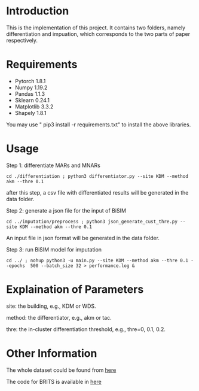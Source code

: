 # Introduction
This is the implementation of this project. It contains two folders, namely differentiation and impuation, which corresponds to the two parts of paper
respectively.
# Requirements

- Pytorch 1.8.1
- Numpy 1.19.2
- Pandas 1.1.3
- Sklearn 0.24.1
- Matplotlib 3.3.2
- Shapely 1.8.1

You may use " pip3 install -r requirements.txt" to install the above libraries.


# Usage
Step 1: differentiate MARs and MNARs
``` 
cd ./differentiation ; python3 differentiator.py --site KDM --method akm --thre 0.1
```
after this step, a csv file with differentiated results will be generated in the data folder.

Step 2: generate a json file for the input of BiSIM
``` 
cd ../imputation/preprocess ; python3 json_generate_cust_thre.py --site KDM --method akm --thre 0.1 
```
An input file in json format will be generated in the data folder.

Step 3:  run BiSIM model for imputation
``` 
cd ../ ; nohup python3 -u main.py --site KDM --method akm --thre 0.1 --epochs  500 --batch_size 32 > performance.log & 
```

# Explaination of Parameters
site: the building, e.g., KDM or WDS.

method: the differentiator, e.g., akm or tac.

thre: the in-cluster differentiation threshold, e.g., thre=0, 0.1, 0.2.
# Other Information
The whole dataset could be found from  [here](https://www.kaggle.com/c/indoor-location-navigation/data?select=train)

The code for BRITS is available in [here](https://github.com/NIPS-BRITS/BRITS)






